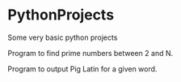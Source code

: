 # PythonProjects
Some very basic python projects

Program to find prime numbers between 2 and N.

Program to output Pig Latin for a given word.
